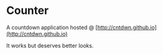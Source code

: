 # Counter

A countdown application hosted @ [http://cntdwn.github.io](http://cntdwn.github.io)

It works but deserves better looks.